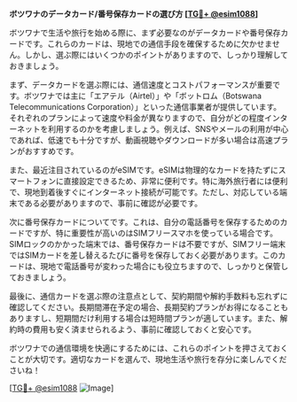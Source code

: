 **ボツワナのデータカード/番号保存カードの選び方 [[TG💪+ @esim1088](https://t.me/s/esim1088)]**

ボツワナで生活や旅行を始める際に、まず必要なのがデータカードや番号保存カードです。これらのカードは、現地での通信手段を確保するために欠かせません。しかし、選ぶ際にはいくつかのポイントがありますので、しっかり理解しておきましょう。

まず、データカードを選ぶ際には、通信速度とコストパフォーマンスが重要です。ボツワナでは主に「エアテル（Airtel）」や「ボットロム（Botswana Telecommunications Corporation）」といった通信事業者が提供しています。それぞれのプランによって速度や料金が異なりますので、自分がどの程度インターネットを利用するのかを考慮しましょう。例えば、SNSやメールの利用が中心であれば、低速でも十分ですが、動画視聴やダウンロードが多い場合は高速プランがおすすめです。

また、最近注目されているのがeSIMです。eSIMは物理的なカードを持たずにスマートフォンに直接設定できるため、非常に便利です。特に海外旅行者には便利で、現地到着後すぐにインターネット接続が可能です。ただし、対応している端末である必要がありますので、事前に確認が必要です。

次に番号保存カードについてです。これは、自分の電話番号を保存するためのカードですが、特に重要性が高いのはSIMフリースマホを使っている場合です。SIMロックのかかった端末では、番号保存カードは不要ですが、SIMフリー端末ではSIMカードを差し替えるたびに番号を保存しておく必要があります。このカードは、現地で電話番号が変わった場合にも役立ちますので、しっかりと保管しておきましょう。

最後に、通信カードを選ぶ際の注意点として、契約期間や解約手数料も忘れずに確認してください。長期間滞在予定の場合、長期契約プランがお得になることもありますし、短期間だけ利用する場合は短時間プランが適しています。また、解約時の費用も安く済ませられるよう、事前に確認しておくと安心です。

ボツワナでの通信環境を快適にするためには、これらのポイントを押さえておくことが大切です。適切なカードを選んで、現地生活や旅行を存分に楽しんでくださいね！

[[TG💪+ @esim1088](https://t.me/s/esim1088) ![Image](https://i.postimg.cc/Y0z9fWf4/image.png)]